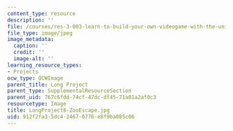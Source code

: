 ```yaml
---
content_type: resource
description: ''
file: /courses/res-3-003-learn-to-build-your-own-videogame-with-the-unity-game-engine-and-microsoft-kinect-january-iap-2017/912f2fa35dc424670776e8f9ba085c06_LongProject8-ZooEscape.jpg
file_type: image/jpeg
image_metadata:
  caption: ''
  credit: ''
  image-alt: ''
learning_resource_types:
- Projects
ocw_type: OCWImage
parent_title: Long Project
parent_type: SupplementalResourceSection
parent_uid: 767c6fdd-74cf-47dc-df45-71a01a2af0c3
resourcetype: Image
title: LongProject8-ZooEscape.jpg
uid: 912f2fa3-5dc4-2467-0776-e8f9ba085c06
---
```

